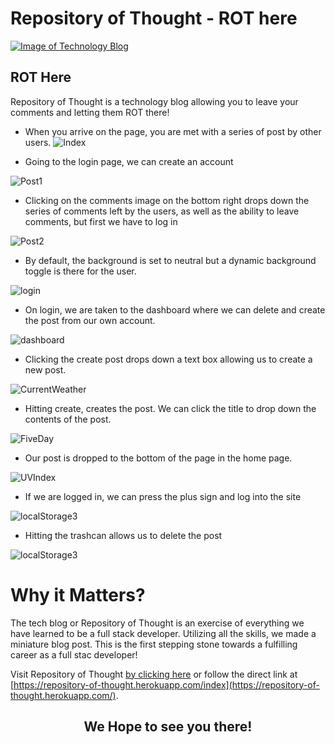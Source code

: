 # Repository of Thought - ROT here
[![Image of Technology Blog
](src/images/ROTSS.PNG
"Technology Blog Homepage")
]()

## **ROT Here**
Repository of Thought is a technology blog allowing you to leave your comments and letting them ROT there! 


- When you arrive on the page, you are met with a series of post by other users.
![Index](src/images/indexSS.PNG)


- Going to the login page, we can create an account

![Post1](src/images/postSS.PNG)


- Clicking on the comments image on the bottom right drops down the series of comments left by the users, as well as the ability to leave comments, but first we have to log in

![Post2](src/images/post2SS.PNG)


- By default, the background is set to neutral but a dynamic background toggle is there for the user. 

![login](src/images/loginSS.PNG)


- On login, we are taken to the dashboard where we can delete and create the post from our own account. 

![dashboard](src/images/dashboardSS.PNG)


- Clicking the create post drops down a text box allowing us to create a new post. 

![CurrentWeather](src/images/createpostSS.PNG)


- Hitting create, creates the post. We can click the title to drop down the contents of the post. 

![FiveDay](src/images/createpostSS2.PNG)


- Our post is dropped to the bottom of the page in the home page. 

![UVIndex](src/images/allPostSS.PNG)


- If we are logged in, we can press the plus sign and log into the site

![localStorage3](src/images/commentSS.PNG)


- Hitting the trashcan allows us to delete the post

![localStorage3](src/images/deleteSS.PNG)

# Why it Matters?
The tech blog or Repository of Thought is an exercise of everything we have learned to be a full stack developer. Utilizing all the skills, we made a miniature blog post. This is the first stepping stone towards a fulfilling career as a full stac developer!

Visit Repository of Thought [by clicking here](https://repository-of-thought.herokuapp.com/index) or follow the direct link at [https://repository-of-thought.herokuapp.com/index](https://repository-of-thought.herokuapp.com/). 

## <center>We Hope to see you there!</center> ##

